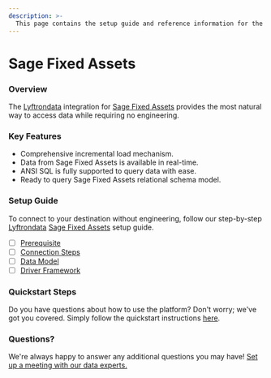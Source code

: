 ```yaml
---
description: >-
  This page contains the setup guide and reference information for the Sage Fixed Assets source connector.
---
```


# Sage Fixed Assets

### Overview

The [Lyftrondata](https://www.lyftrondata.com/) integration for [Sage Fixed Assets](None) provides the most natural way to access data while requiring no engineering.

### Key Features

* Comprehensive incremental load mechanism.
* Data from Sage Fixed Assets is available in real-time.&#x20;
* ANSI SQL is fully supported to query data with ease.
* Ready to query Sage Fixed Assets relational schema model.

### Setup Guide

To connect to your destination without engineering, follow our step-by-step [Lyftrondata](https://www.lyftrondata.com/)  [Sage Fixed Assets](None) setup guide.

* [ ] [Prerequisite](prerequisite.md)
* [ ] [Connection Steps](connection-steps.md)
* [ ] [Data Model](data-model/erd.md)
* [ ] [Driver Framework](driver-framework/)

### Quickstart Steps

Do you have questions about how to use the platform? Don't worry; we've got you covered. Simply follow the quickstart instructions [here](../README.md).

### Questions? <a href="#questions" id="questions"></a>

We're always happy to answer any additional questions you may have! [Set up a meeting with our data experts.](https://www.lyftrondata.com/book-a-meeting/)

